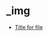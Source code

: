 <!-- generated by markdown-notes-tree -->

# \_img

<!-- optional markdown-notes-tree directory description starts here -->

<!-- optional markdown-notes-tree directory description ends here -->

- [Title for file](file.md)
